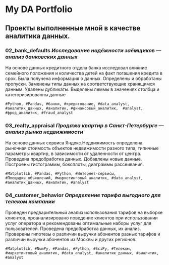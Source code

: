 # My DA Portfolio

## Проекты выполненные мной в качестве аналитика данных.

### **02_bank_defaults**    *Исследование надёжности заёмщиков — анализ банковских данных*

На основе данных кредитного отдела банка исследовал влияние семейного положения и количества детей на факт погашения кредита в срок. Была получена информация о данных. Определены и обработаны пропуски. Заменены типы данных на соответствующие хранящимся данным. Удалены дубликаты. Выделены леммы в значениях столбца и категоризированны данные

	#Python, #Pandas, #банки, #кредитование, #data_analyst, #аналитик_данных, #аналитик, #финансовый_аналитик,  #analyst, #фрод_аналитик, #fraud_analyst

### **03_realty_appraisal** *Продажа квартир в Санкт-Петербурге — анализ рынка недвижимости*

На основе данных сервиса Яндекс.Недвижимость определена рыночная стоимость объектов недвижимости разного типа, типичные параметры квартир, в зависимости от удаленности от центра. Проведена предобработка данных. Добавлены новые данные. Построены гистограммы, боксплоты, диаграммы рассеивания.	

	#Matplotlib, #Pandas, #Python, #Интернет-сервисы, #Площадки_объявлений, #маркетинговый_аналитик, #data_analyst, #аналитик_данных, #аналитик, #analyst

### **04_customer_behavior** *Определение тарифа выгодного для телеком компании*

Проведен предварительный анализ использования тарифов на выборке клиентов, проанализировано поведение клиентов при использовании услуг оператора и рекомендованы оптимальные наборы услуг для пользователей. Проведена предобработка данных, их анализ. Проверены гипотезы о различии выручки абонентов разных тарифов и различии выручки абонентов из Москвы и других регионов.

	#Matplotlib, #NumPy, #Pandas, #Python, #SciPy, #Телеком, #маркетинговый_аналитик, #data_analyst, #аналитик_данных, #аналитик, #analyst